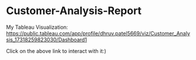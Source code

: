 # Customer-Analysis-Report

My Tableau Visualization: https://public.tableau.com/app/profile/dhruv.patel5669/viz/Customer_Analysis_17318259823030/Dashboard1

Click on the above link to interact with it:)
